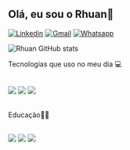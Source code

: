 ## Olá, eu sou o Rhuan👋

[![Linkedin]( https://img.shields.io/badge/LinkedIn-0077B5?style=for-the-badge&logo=linkedin&logoColor=white)](https://www.linkedin.com/in/rhuan-santos-42b6a9205/)
[![Gmail]( https://img.shields.io/badge/Gmail-D14836?style=for-the-badge&logo=gmail&logoColor=white)](mailto:rhuanlucas397@gmail.com?subject=Github&body=ol%C3%A1) 
[![Whatsapp](https://img.shields.io/badge/WhatsApp-25D366?style=for-the-badge&logo=whatsapp&logoColor=white)](
https://wa.me/+5511945785252?text=Ol%C3%A1%20Rhuan,%20estou%20entrando%20em%20contato%20atrav%C3%A9s%20do%20Github)

![Rhuan GitHub stats](https://github-readme-stats.vercel.app/api?username=Rhu4nS&show_icons=true&theme=dracula)

Tecnologias que uso no meu dia 💻
<div Style="display: inline_block"><br/>
<img align="center alt="html5" src="https://img.shields.io/badge/Python-3776AB?style=for-the-badge&logo=python&logoColor=white"/>
<img align="center alt="html5" src="https://img.shields.io/badge/Microsoft-666666?style=for-the-badge&logo=microsoft&logoColor=white"/>
<img align="center alt="html5" src="https://img.shields.io/badge/Windows-0078D6?style=for-the-badge&logo=windows&logoColor=white"/>   
</div><br/>

Educação🧑‍🎓

<div Style="display: inline_block"><br/>
<img align="center alt="html5" src="https://img.shields.io/badge/Udemy-EC5252?style=for-the-badge&logo=Udemy&logoColor=white"/>
<img align="center alt="html5" src="https://img.shields.io/badge/Duolingo-58CC02?style=for-the-badge&logo=Duolingo&logoColor=white"/>
<img align="center alt="html5" src="https://img.shields.io/badge/Khan%20Academy-14BF96?style=for-the-badge&logo=Khan%20Academy&logoColor=white"/>
</div><br/>
